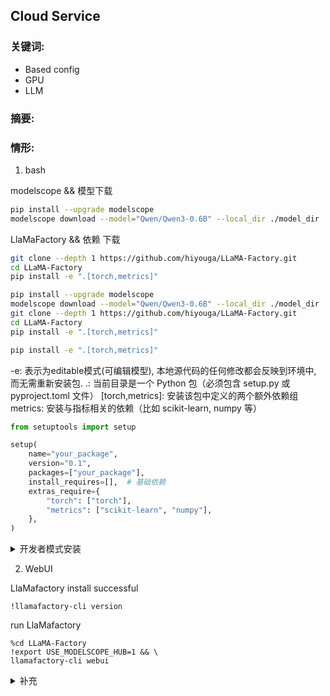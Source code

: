 ##  Cloud Service

### 关键词: 
- Based config
- GPU
- LLM

### 摘要: 


### 情形:
1. bash

modelscope && 模型下载
```bash
pip install --upgrade modelscope
modelscope download --model="Qwen/Qwen3-0.6B" --local_dir ./model_dir
```
LlaMaFactory && 依赖 下载
```bash
git clone --depth 1 https://github.com/hiyouga/LLaMA-Factory.git
cd LLaMA-Factory
pip install -e ".[torch,metrics]"
```

```bash
pip install --upgrade modelscope
modelscope download --model="Qwen/Qwen3-0.6B" --local_dir ./model_dir
git clone --depth 1 https://github.com/hiyouga/LLaMA-Factory.git
cd LLaMA-Factory
pip install -e ".[torch,metrics]"
```

```bash
pip install -e ".[torch,metrics]"
```
-e: 表示为editable模式(可编辑模型), 本地源代码的任何修改都会反映到环境中, 而无需重新安装包.
.: 当前目录是一个 Python 包（必须包含 setup.py 或 pyproject.toml 文件）
[torch,metrics]: 安装该包中定义的两个额外依赖组
    metrics: 安装与指标相关的依赖（比如 scikit-learn, numpy 等）

```python
from setuptools import setup

setup(
    name="your_package",
    version="0.1",
    packages=["your_package"],
    install_requires=[],  # 基础依赖
    extras_require={
        "torch": ["torch"],
        "metrics": ["scikit-learn", "numpy"],
    },
)
```

<details>
    <summary>开发者模式安装</summary>
        <ul>
	      <li>在 site-packages 下创建一个 .pth 文件 例如: **venv/lib/python3.9/site-packages/my_package.pth**, 这个 .pth 文件的内容就是你当前项目的路经, 例如: **/path/to/your/my_project**</li>
          <li>Python 解释器启动时会读取 .pth 文件，并将这些路径加入 sys.path</li>
        </ul>
</details>

2. WebUI

LlaMafactory install successful

```ipynb
!llamafactory-cli version
```

run LlaMafactory

```ipynb
%cd LLaMA-Factory
!export USE_MODELSCOPE_HUB=1 && \
llamafactory-cli webui
```

<details>
    <summary>补充</summary>
        <ul>
	      <li>不cd LLaMA-Factory, WebUI程序会乱拉屎</li>
          <li>AutoDL 中需要通过 '初始界面-格外服务-登入'打开webui</li>
        </ul>
</details>
